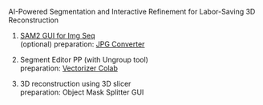 AI-Powered Segmentation and Interactive Refinement for Labor-Saving 3D Reconstruction

1. [SAM2 GUI for Img Seq](https://colab.research.google.com/drive/1cTbhW629DtTGwGeaj5yOnRFIv2lhXN4i?usp=sharing)  
(optional) preparation: [JPG Converter](https://colab.research.google.com/drive/1eMO7cU1i63Z8ftnkuzwoSDXdWUyFzsN2?usp=sharing)

2. Segment Editor PP (with Ungroup tool)  
preparation: [Vectorizer Colab](https://colab.research.google.com/drive/1GKhSyR0zwri5OcwivF4DK3HLpuIa8Bad?usp=sharing)  

3. 3D reconstruction using 3D slicer  
preparation: Object Mask Splitter GUI

